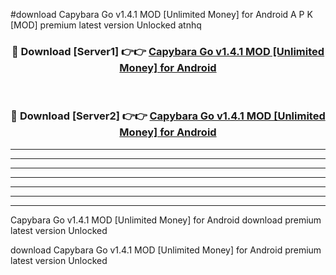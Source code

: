 #download Capybara Go v1.4.1 MOD [Unlimited Money] for Android A P K [MOD] premium latest version Unlocked atnhq 



<div align="center">
<h3>🔴 Download [Server1] 👉👉 <a href="https://apkdownload3.web.app/">Capybara Go v1.4.1 MOD [Unlimited Money] for Android</a></h3><br>

<h3>🔴 Download [Server2] 👉👉 <a href="https://apkdownload3.web.app/">Capybara Go v1.4.1 MOD [Unlimited Money] for Android</a></h3>
</div>





----------------------------------------------------------

----------------------------------------------------------

----------------------------------------------------------

----------------------------------------------------------

----------------------------------------------------------

----------------------------------------------------------

----------------------------------------------------------

Capybara Go v1.4.1 MOD [Unlimited Money] for Android download premium latest version Unlocked

download Capybara Go v1.4.1 MOD [Unlimited Money] for Android premium latest version Unlocked

